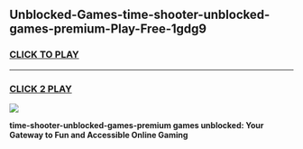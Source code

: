 
## Unblocked-Games-time-shooter-unblocked-games-premium-Play-Free-1gdg9
<h3>
<a href="https://premium76.site?title=time-shooter-unblocked-games-premium&ref=10A">CLICK TO PLAY</a></h3>
<hr>

<h3>
<a href="https://premium76.site?title=time-shooter-unblocked-games-premium&ref=10A">CLICK 2 PLAY</a>
  
</h3>

<a href="https://premium76.site?title=time-shooter-unblocked-games-premium&ref=10A"><img src="https://clearcache.store/games.png"></a>


**time-shooter-unblocked-games-premium games unblocked: Your Gateway to Fun and Accessible Online Gaming**
